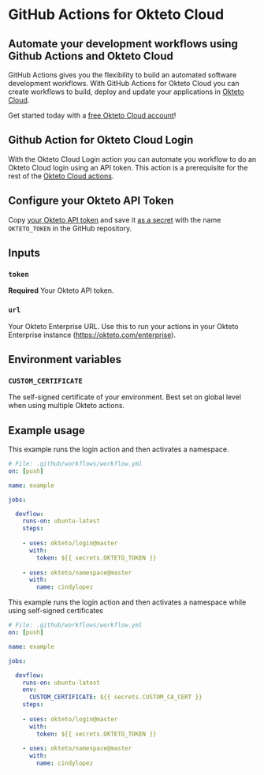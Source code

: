 # GitHub Actions for Okteto Cloud

## Automate your development workflows using Github Actions and Okteto Cloud
GitHub Actions gives you the flexibility to build an automated software development workflows. With GitHub Actions for Okteto Cloud you can create workflows to build, deploy and update your applications in [Okteto Cloud](https://cloud.okteto.com).

Get started today with a [free Okteto Cloud account](https://cloud.okteto.com)!

## Github Action for Okteto Cloud Login

With the Okteto Cloud Login action you can automate you workflow to do an Okteto Cloud login using an API token. This action is a prerequisite for the rest of the [Okteto Cloud actions](https://github.com/okteto/actions).

## Configure your Okteto API Token

Copy [your Okteto API token](https://cloud.okteto.com/#/settings/setup) and save it [as a secret](https://help.github.com/en/actions/configuring-and-managing-workflows/creating-and-storing-encrypted-secrets) with the name `OKTETO_TOKEN` in the GitHub repository.

## Inputs

### `token`

**Required** Your Okteto API token.

### `url`

Your Okteto Enterprise URL. Use this to run your actions in your Okteto Enterprise instance (https://okteto.com/enterprise).

## Environment variables

### `CUSTOM_CERTIFICATE`

The self-signed certificate of your environment. Best set on global level when using multiple Okteto actions.

## Example usage

This example runs the login action and then activates a namespace.

```yaml
# File: .github/workflows/workflow.yml
on: [push]

name: example

jobs:

  devflow:
    runs-on: ubuntu-latest
    steps:
    
    - uses: okteto/login@master
      with:
        token: ${{ secrets.OKTETO_TOKEN }}
    
    - uses: okteto/namespace@master
      with:
        name: cindylopez
```

This example runs the login action and then activates a namespace while using self-signed certificates

```yaml
# File: .github/workflows/workflow.yml
on: [push]

name: example

jobs:

  devflow:
    runs-on: ubuntu-latest
    env:
      CUSTOM_CERTIFICATE: ${{ secrets.CUSTOM_CA_CERT }}
    steps:
    
    - uses: okteto/login@master
      with:
        token: ${{ secrets.OKTETO_TOKEN }}
    
    - uses: okteto/namespace@master
      with:
        name: cindylopez
```

